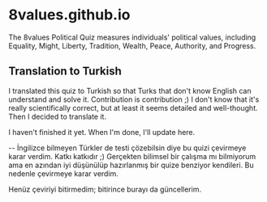 # 8values.github.io
The 8values Political Quiz measures individuals' political values, including Equality, Might, Liberty, Tradition, Wealth, Peace, Authority, and Progress.

## Translation to Turkish
I translated this quiz to Turkish so that Turks that don't know English can understand and solve it. Contribution is contribution ;) I don't know that it's really scientifically correct, but at least it seems detailed and well-thought. Then I decided to translate it.

I haven't finished it yet. When I'm done, I'll update here.

-- 
İngilizce bilmeyen Türkler de testi çözebilsin diye bu quizi çevirmeye karar verdim. Katkı katkıdır ;) Gerçekten bilimsel bir çalışma mı bilmiyorum ama en azından iyi düşünülüp hazırlanmış bir quize benziyor kendileri. Bu nedenle çevirmeye karar verdim.

Henüz çeviriyi bitirmedim; bitirince burayı da güncellerim.
